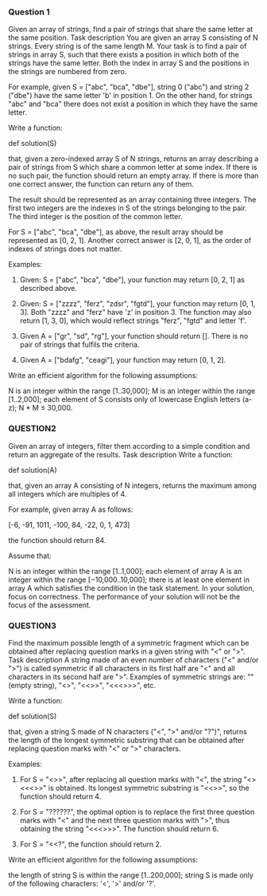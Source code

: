 ### Question 1 ###

Given an array of strings, find a pair of strings that share the same letter at the same position.
Task description
You are given an array S consisting of N strings. Every string is of the same length M. Your task is to find a pair of strings in array S, such that there exists a position in which both of the strings have the same letter. Both the index in array S and the positions in the strings are numbered from zero.

For example, given S = ["abc", "bca", "dbe"], string 0 ("abc") and string 2 ("dbe") have the same letter 'b' in position 1. On the other hand, for strings "abc" and "bca" there does not exist a position in which they have the same letter.

Write a function:

def solution(S)

that, given a zero-indexed array S of N strings, returns an array describing a pair of strings from S which share a common letter at some index. If there is no such pair, the function should return an empty array. If there is more than one correct answer, the function can return any of them.

The result should be represented as an array containing three integers. The first two integers are the indexes in S of the strings belonging to the pair. The third integer is the position of the common letter.

For S = ["abc", "bca", "dbe"], as above, the result array should be represented as [0, 2, 1]. Another correct answer is [2, 0, 1], as the order of indexes of strings does not matter.

Examples:

1. Given: S = ["abc", "bca", "dbe"], your function may return [0, 2, 1] as described above.

2. Given: S = ["zzzz", "ferz", "zdsr", "fgtd"], your function may return [0, 1, 3]. Both "zzzz" and "ferz" have 'z' in position 3. The function may also return [1, 3, 0], which would reflect strings "ferz", "fgtd" and letter 'f'.

3. Given A = ["gr", "sd", "rg"], your function should return []. There is no pair of strings that fulfils the criteria.

4. Given A = ["bdafg", "ceagi"], your function may return [0, 1, 2].

Write an efficient algorithm for the following assumptions:

N is an integer within the range [1..30,000];
M is an integer within the range [1..2,000];
each element of S consists only of lowercase English letters (a-z);
N * M ≤ 30,000.

### QUESTION2 ###
Given an array of integers, filter them according to a simple condition and return an aggregate of the results.
Task description
Write a function:

def solution(A)

that, given an array A consisting of N integers, returns the maximum among all integers which are multiples of 4.

For example, given array A as follows:

[-6, -91, 1011, -100, 84, -22, 0, 1, 473]

the function should return 84.

Assume that:

N is an integer within the range [1..1,000];
each element of array A is an integer within the range [−10,000..10,000];
there is at least one element in array A which satisfies the condition in the task statement.
In your solution, focus on correctness. The performance of your solution will not be the focus of the assessment.

### QUESTION3 ###
Find the maximum possible length of a symmetric fragment which can be obtained after replacing question marks in a given string with "<" or ">".
Task description
A string made of an even number of characters ("<" and/or ">") is called symmetric if all characters in its first half are "<" and all characters in its second half are ">". Examples of symmetric strings are: "" (empty string), "<>", "<<>>", "<<<>>>", etc.

Write a function:

def solution(S)

that, given a string S made of N characters ("<", ">" and/or "?")", returns the length of the longest symmetric substring that can be obtained after replacing question marks with "<" or ">" characters.

Examples:

1. For S = "<><??>>", after replacing all question marks with "<", the string "<><<<>>" is obtained. Its longest symmetric substring is "<<>>", so the function should return 4.

2. For S = "??????", the optimal option is to replace the first three question marks with "<" and the next three question marks with ">", thus obtaining the string "<<<>>>". The function should return 6.

3. For S = "<<?", the function should return 2.

Write an efficient algorithm for the following assumptions:

the length of string S is within the range [1..200,000];
string S is made only of the following characters: '<', '>' and/or '?'.